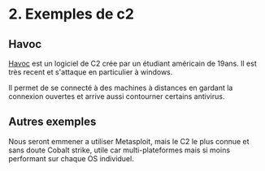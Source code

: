 # 2. Exemples de c2

## Havoc

[Havoc](https://github.com/HavocFramework/Havoc) est un logiciel de C2 crée par un étudiant américain de 19ans. Il est très recent et s'attaque en particulier à windows.

Il permet de se connecté à des machines à distances en gardant la connexion ouvertes et arrive aussi contourner certains antivirus.

## Autres exemples

Nous seront emmener a utiliser Metasploit, mais le C2 le plus connue et sans doute Cobalt strike, utile car multi-plateformes mais si moins performant sur chaque OS individuel.
